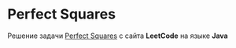 # Perfect Squares
Решение задачи [Perfect Squares](https://leetcode.com/problems/perfect-squares/) с сайта **LeetCode** на языке **Java**